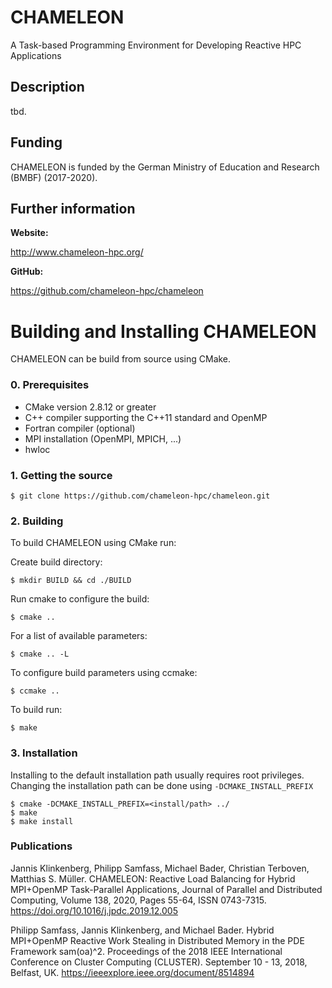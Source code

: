CHAMELEON
====

A Task-based Programming Environment for Developing Reactive HPC Applications

Description
-------

tbd.

Funding
-------

CHAMELEON is funded by the German Ministry of Education and Research (BMBF) (2017-2020).


Further information
---------

**Website:**

http://www.chameleon-hpc.org/

**GitHub:**

https://github.com/chameleon-hpc/chameleon


Building and Installing CHAMELEON
============

CHAMELEON can be build from source using CMake.

### 0. Prerequisites

- CMake version 2.8.12 or greater
- C++ compiler supporting the C++11 standard and OpenMP
- Fortran compiler (optional)
- MPI installation (OpenMPI, MPICH, ...)
- hwloc

### 1. Getting the source 

    $ git clone https://github.com/chameleon-hpc/chameleon.git

### 2. Building

To build CHAMELEON using CMake run:

Create build directory:

    $ mkdir BUILD && cd ./BUILD

Run cmake to configure the build:

    $ cmake ..

For a list of available parameters:

    $ cmake .. -L

To configure build parameters using ccmake:

    $ ccmake ..

To build run:

    $ make

### 3. Installation

Installing to the default installation path usually requires root privileges. Changing the installation path can be done using `-DCMAKE_INSTALL_PREFIX`

    $ cmake -DCMAKE_INSTALL_PREFIX=<install/path> ../
    $ make
    $ make install
    
### Publications

Jannis Klinkenberg, Philipp Samfass, Michael Bader, Christian Terboven, Matthias S. Müller. CHAMELEON: Reactive Load Balancing for Hybrid MPI+OpenMP Task-Parallel Applications, Journal of Parallel and Distributed Computing, Volume 138, 2020, Pages 55-64, ISSN 0743-7315. https://doi.org/10.1016/j.jpdc.2019.12.005

Philipp Samfass, Jannis Klinkenberg, and Michael Bader. Hybrid MPI+OpenMP Reactive Work Stealing in Distributed Memory in the PDE Framework sam(oa)^2. Proceedings of the 2018 IEEE International Conference on Cluster Computing (CLUSTER). September 10 - 13, 2018, Belfast, UK. https://ieeexplore.ieee.org/document/8514894
